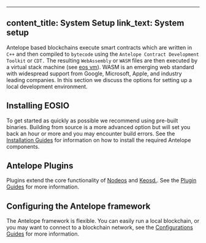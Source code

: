  ---
content_title: System Setup
link_text: System setup
---

Antelope based blockchains execute smart contracts which are written in `C++` and then compiled to `bytecode` using the `Antelope Contract Development Toolkit` or `CDT.` The resulting `WebAssembly` or `WASM` files are then executed by a virtual stack machine (see [eos vm](https://github.com/EOSIO/eos-vm)). WASM is an emerging web standard with widespread support from Google, Microsoft, Apple, and industry leading companies. In this section we discuss the options for setting up a local development environment.

## Installing EOSIO
To get started as quickly as possible we recommend using pre-built binaries. Building from source is a more advanced option but will set you back an hour or more and you may encounter build errors. See the [Installation Guides](10_installation-guides.md) for information on how to install the required Antelope components.

## Antelope Plugins
Plugins extend the core functionality of [Nodeos](../../glossary/index#nodeos) and [Keosd.](../../glossary/index#keosd). See the [Plugin Guides](15_plugin-guides.md) for more information.

## Configuring the Antelope framework
The Antelope framework is flexible. You can easily run a local blockchain, or you may want to connect to a blockchain network, see the [Configurations Guides](20_configuration-guides.md) for more information.  

